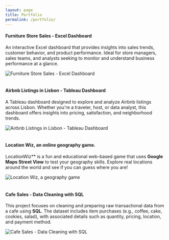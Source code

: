 ```yaml
---
layout: page
title: Portfolio
permalink: /portfolio/
---
```



#### Furniture Store Sales - Excel Dashboard

An interactive Excel dashboard that provides insights into sales trends, customer behavior, and product performance. Ideal for store managers, sales teams, and analysts seeking to monitor and understand business performance at a glance.  

![Furniture Store Sales - Excel Dashboard]({{site.baseurl}}/assets/images/sample_portfolio/excel.jpg)
<br><br>

#### Airbnb Listings in Lisbon - Tableau Dashboard

A Tableau dashboard designed to explore and analyze Airbnb listings across Lisbon. Whether you're a traveler, host, or data analyst, this dashboard offers insights into pricing, satisfaction, and neighborhood trends.  

![Airbnb Listings in Lisbon - Tableau Dashboard]({{site.baseurl}}/assets/images/sample_portfolio/tableau.jpg)
<br><br>

#### Location Wiz, an online geography game.

LocationWiz** is a fun and educational web-based game that uses **Google Maps Street View** to test your geography skills. Explore real locations around the world and see if you can guess where you are!  

![Location Wiz, a geography game]({{site.baseurl}}/assets/images/sample_portfolio/LocationWiz.jpg)
<br><br>

#### Cafe Sales - Data Cleaning with SQL

This project focuses on cleaning and preparing raw transactional data from a cafe using **SQL**. The dataset includes item purchases (e.g., coffee, cake, cookies, salad), with associated details such as quantity, pricing, location, and payment method.  

![Cafe Sales - Data Cleaning with SQL]({{site.baseurl}}/assets/images/sample_portfolio/LocationWiz.jpg)

